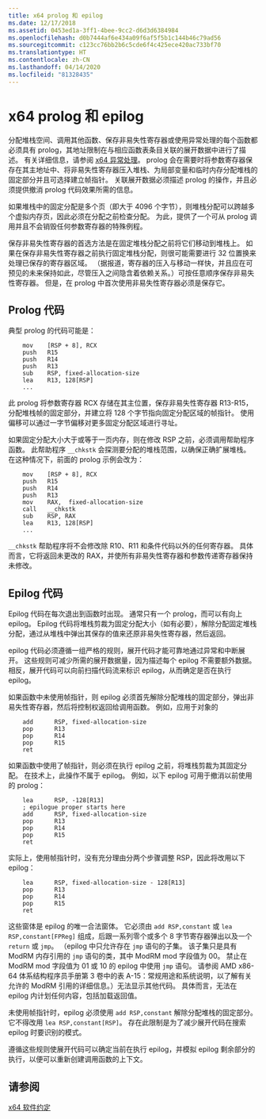 ```yaml
---
title: x64 prolog 和 epilog
ms.date: 12/17/2018
ms.assetid: 0453ed1a-3ff1-4bee-9cc2-d6d3d6384984
ms.openlocfilehash: d0b7444af6e434a09f6af5f5b1c144b46c79ad56
ms.sourcegitcommit: c123cc76bb2b6c5cde6f4c425ece420ac733bf70
ms.translationtype: HT
ms.contentlocale: zh-CN
ms.lasthandoff: 04/14/2020
ms.locfileid: "81328435"
---
```

# <a name="x64-prolog-and-epilog"></a>x64 prolog 和 epilog

分配堆栈空间、调用其他函数、保存非易失性寄存器或使用异常处理的每个函数都必须具有 prolog，其地址限制在与相应函数表条目关联的展开数据中进行了描述。 有关详细信息，请参阅 [x64 异常处理](../build/exception-handling-x64.md)。 prolog 会在需要时将参数寄存器保存在其主地址中、将非易失性寄存器压入堆栈、为局部变量和临时内存分配堆栈的固定部分并且可选择建立帧指针。 关联展开数据必须描述 prolog 的操作，并且必须提供撤消 prolog 代码效果所需的信息。

如果堆栈中的固定分配是多个页（即大于 4096 个字节），则堆栈分配可以跨越多个虚拟内存页，因此必须在分配之前检查分配。 为此，提供了一个可从 prolog 调用并且不会销毁任何参数寄存器的特殊例程。

保存非易失性寄存器的首选方法是在固定堆栈分配之前将它们移动到堆栈上。 如果在保存非易失性寄存器之前执行固定堆栈分配，则很可能需要进行 32 位置换来处理已保存的寄存器区域。 （据报道，寄存器的压入与移动一样快，并且应在可预见的未来保持如此，尽管压入之间隐含着依赖关系。）可按任意顺序保存非易失性寄存器。 但是，在 prolog 中首次使用非易失性寄存器必须是保存它。

## <a name="prolog-code"></a>Prolog 代码

典型 prolog 的代码可能是：

```MASM
    mov    [RSP + 8], RCX
    push   R15
    push   R14
    push   R13
    sub    RSP, fixed-allocation-size
    lea    R13, 128[RSP]
    ...
```

此 prolog 将参数寄存器 RCX 存储在其主位置，保存非易失性寄存器 R13-R15，分配堆栈帧的固定部分，并建立将 128 个字节指向固定分配区域的帧指针。 使用偏移可以通过一字节偏移对更多固定分配区域进行寻址。

如果固定分配大小大于或等于一页内存，则在修改 RSP 之前，必须调用帮助程序函数。 此帮助程序 `__chkstk` 会探测要分配的堆栈范围，以确保正确扩展堆栈。 在这种情况下，前面的 prolog 示例会改为：

```MASM
    mov    [RSP + 8], RCX
    push   R15
    push   R14
    push   R13
    mov    RAX,  fixed-allocation-size
    call   __chkstk
    sub    RSP, RAX
    lea    R13, 128[RSP]
    ...
```

`__chkstk` 帮助程序将不会修改除 R10、R11 和条件代码以外的任何寄存器。 具体而言，它将返回未更改的 RAX，并使所有非易失性寄存器和参数传递寄存器保持未修改。

## <a name="epilog-code"></a>Epilog 代码

Epilog 代码在每次退出到函数时出现。 通常只有一个 prolog，而可以有向上 epilog。 Epilog 代码将堆栈剪裁为固定分配大小（如有必要），解除分配固定堆栈分配，通过从堆栈中弹出其保存的值来还原非易失性寄存器，然后返回。

epilog 代码必须遵循一组严格的规则，展开代码才能可靠地通过异常和中断展开。 这些规则可减少所需的展开数据量，因为描述每个 epilog 不需要额外数据。 相反，展开代码可以向前扫描代码流来标识 epilog，从而确定是否在执行 epilog。

如果函数中未使用帧指针，则 epilog 必须首先解除分配堆栈的固定部分，弹出非易失性寄存器，然后将控制权返回给调用函数。 例如，应用于对象的

```MASM
    add      RSP, fixed-allocation-size
    pop      R13
    pop      R14
    pop      R15
    ret
```

如果函数中使用了帧指针，则必须在执行 epilog 之前，将堆栈剪裁为其固定分配。 在技术上，此操作不属于 epilog。 例如，以下 epilog 可用于撤消以前使用的 prolog：

```MASM
    lea      RSP, -128[R13]
    ; epilogue proper starts here
    add      RSP, fixed-allocation-size
    pop      R13
    pop      R14
    pop      R15
    ret
```

实际上，使用帧指针时，没有充分理由分两个步骤调整 RSP，因此将改用以下 epilog：

```MASM
    lea      RSP, fixed-allocation-size - 128[R13]
    pop      R13
    pop      R14
    pop      R15
    ret
```

这些窗体是 epilog 的唯一合法窗体。 它必须由 `add RSP,constant` 或 `lea RSP,constant[FPReg]` 组成，后跟一系列零个或多个 8 字节寄存器弹出以及一个 `return` 或 `jmp`。 （epilog 中只允许存在 `jmp` 语句的子集。 该子集只是具有 ModRM 内存引用的 `jmp` 语句的类，其中 ModRM mod 字段值为 00。 禁止在 ModRM mod 字段值为 01 或 10 的 epilog 中使用 `jmp` 语句。 请参阅 AMD x86-64 体系结构程序员手册第 3 卷中的表 A-15：常规用途和系统说明，以了解有关允许的 ModRM 引用的详细信息。）无法显示其他代码。 具体而言，无法在 epilog 内计划任何内容，包括加载返回值。

未使用帧指针时，epilog 必须使用 `add RSP,constant` 解除分配堆栈的固定部分。 它不得改用 `lea RSP,constant[RSP]`。 存在此限制是为了减少展开代码在搜索 epilog 时要识别的模式。

遵循这些规则使展开代码可以确定当前在执行 epilog，并模拟 epilog 剩余部分的执行，以便可以重新创建调用函数的上下文。

## <a name="see-also"></a>请参阅

[x64 软件约定](x64-software-conventions.md)

